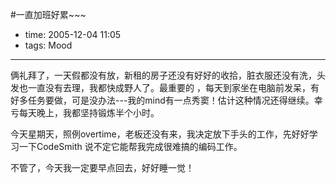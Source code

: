 #一直加班好累~~~

- time: 2005-12-04 11:05
- tags: Mood

---
俩礼拜了，一天假都没有放，新租的房子还没有好好的收拾，脏衣服还没有洗，头发也一直没有去理，我都快成野人了。最重要的 ，每天到家坐在电脑前发呆，有好多任务要做，可是没办法---我的mind有一点秀窦！估计这种情况还得继续。幸亏每天晚上，我都坚持锻炼半个小时。

今天星期天，照例overtime，老板还没有来，我决定放下手头的工作，先好好学习一下CodeSmith 说不定它能帮我完成很难搞的编码工作。

不管了，今天我一定要早点回去，好好睡一觉！